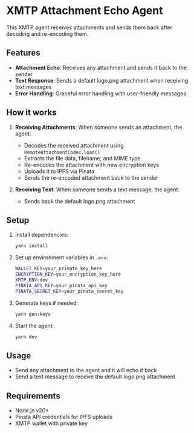 # XMTP Attachment Echo Agent

This XMTP agent receives attachments and sends them back after decoding and re-encoding them.

## Features

- **Attachment Echo**: Receives any attachment and sends it back to the sender
- **Text Response**: Sends a default logo.png attachment when receiving text messages
- **Error Handling**: Graceful error handling with user-friendly messages

## How it works

1. **Receiving Attachments**: When someone sends an attachment, the agent:
   - Decodes the received attachment using `RemoteAttachmentCodec.load()`
   - Extracts the file data, filename, and MIME type
   - Re-encodes the attachment with new encryption keys
   - Uploads it to IPFS via Pinata
   - Sends the re-encoded attachment back to the sender

2. **Receiving Text**: When someone sends a text message, the agent:
   - Sends back the default logo.png attachment

## Setup

1. Install dependencies:

   ```bash
   yarn install
   ```

2. Set up environment variables in `.env`:

   ```bash
   WALLET_KEY=your_private_key_here
   ENCRYPTION_KEY=your_encryption_key_here
   XMTP_ENV=dev
   PINATA_API_KEY=your_pinata_api_key
   PINATA_SECRET_KEY=your_pinata_secret_key
   ```

3. Generate keys if needed:

   ```bash
   yarn gen:keys
   ```

4. Start the agent:
   ```bash
   yarn dev
   ```

## Usage

- Send any attachment to the agent and it will echo it back
- Send a text message to receive the default logo.png attachment

## Requirements

- Node.js v20+
- Pinata API credentials for IPFS uploads
- XMTP wallet with private key
